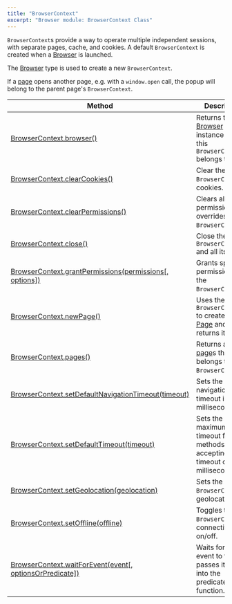 ```yaml
---
title: "BrowserContext"
excerpt: "Browser module: BrowserContext Class"
---
```


`BrowserContext`s provide a way to operate multiple independent sessions, with separate pages, cache, and cookies. A default `BrowserContext` is created when a [Browser](/javascript-api/xk6-browser/api/browser) is launched.

The [Browser](/javascript-api/xk6-browser/api/browser) type is used to create a new `BrowserContext`.

If a [page](/javascript-api/xk6-browser/api/page) opens another page, e.g. with a `window.open` call, the popup will belong to the parent page's `BrowserContext`.


| Method                                                                                                                                          | Description                                                                                                |
|-------------------------------------------------------------------------------------------------------------------------------------------------|------------------------------------------------------------------------------------------------------------|
| [BrowserContext.browser()](/javascript-api/xk6-browser/api/browsercontext/browser/)                                                                 | Returns the [Browser](/javascript-api/xk6-browser/api/browser) instance that this `BrowserContext` belongs to. |
| [BrowserContext.clearCookies()](/javascript-api/xk6-browser/api/browsercontext/clearcookies/) <BWIPT id="442"/>                                     | Clear the `BrowserContext`'s cookies.                                                                      |
| [BrowserContext.clearPermissions()](/javascript-api/xk6-browser/api/browsercontext/clearpermissions) <BWIPT id="443"/>                              | Clears all permission overrides for the `BrowserContext`.                                                  |
| [BrowserContext.close()](/javascript-api/xk6-browser/api/browsercontext/close)                                                                      | Close the `BrowserContext` and all its [page](/javascript-api/xk6-browser/api/page)s.                          |
| [BrowserContext.grantPermissions(permissions[, options])](/javascript-api/xk6-browser/api/browsercontext/grantpermissions)                          | Grants specified permissions to the `BrowserContext`.                                                      |
| [BrowserContext.newPage()](/javascript-api/xk6-browser/api/browsercontext/newpage)                                                                  | Uses the `BrowserContext` to create a new [Page](/javascript-api/xk6-browser/api/page/) and returns it.        |
| [BrowserContext.pages()](/javascript-api/xk6-browser/api/browsercontext/pages) <BWIPT id="444"/>                                                    | Returns a list of [page](/javascript-api/xk6-browser/api/page)s that belongs to the `BrowserContext`.          |
| [BrowserContext.setDefaultNavigationTimeout(timeout)](/javascript-api/xk6-browser/api/browsercontext/setdefaultnavigationtimeout) <BWIPT id="445"/> | Sets the default navigation timeout in milliseconds.                                                       |
| [BrowserContext.setDefaultTimeout(timeout)](/javascript-api/xk6-browser/api/browsercontext/setdefaulttimeout) <BWIPT id="456"/>                     | Sets the default maximum timeout for all methods accepting a timeout option in milliseconds.               |
| [BrowserContext.setGeolocation(geolocation)](/javascript-api/xk6-browser/api/browsercontext/setgeolocation) <BWIPT id="435"/>                       | Sets the `BrowserContext`'s geolocation.                                                                   |
| [BrowserContext.setOffline(offline)](/javascript-api/xk6-browser/api/browsercontext/setoffline)                                                     | Toggles the `BrowserContext`'s connectivity on/off.                                                        |
| [BrowserContext.waitForEvent(event[, optionsOrPredicate])](/javascript-api/xk6-browser/api/browsercontext/waitforevent) <BWIPT id="447"/>           | Waits for the event to fire and passes its value into the predicate function.                              |
